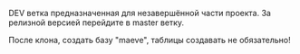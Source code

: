 DEV ветка предназначенная для незавершённой части проекта. За релизной версией перейдите в master ветку.

После клона, создать базу "maeve", таблицы создавать не обязательно!